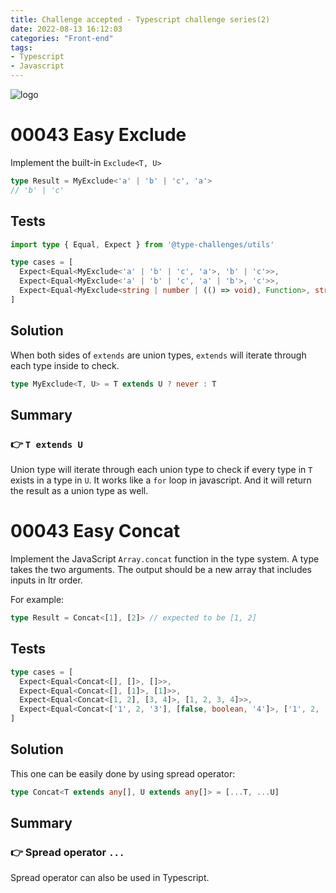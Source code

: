 ```yaml
---
title: Challenge accepted - Typescript challenge series(2)
date: 2022-08-13 16:12:03
categories: "Front-end"
tags:
- Typescript
- Javascript
---
```


![logo](https://tsch.js.org/logo.svg)

# 00043 Easy Exclude

Implement the built-in `Exclude<T, U>`

```ts
type Result = MyExclude<'a' | 'b' | 'c', 'a'>
// 'b' | 'c'
```

## Tests
```ts
import type { Equal, Expect } from '@type-challenges/utils'

type cases = [
  Expect<Equal<MyExclude<'a' | 'b' | 'c', 'a'>, 'b' | 'c'>>,
  Expect<Equal<MyExclude<'a' | 'b' | 'c', 'a' | 'b'>, 'c'>>,
  Expect<Equal<MyExclude<string | number | (() => void), Function>, string | number>>,
]
```

## Solution

When both sides of `extends` are union types, `extends` will iterate through each type inside to check.


```ts
type MyExclude<T, U> = T extends U ? never : T
```

## Summary

### 👉 `T extends U`
Union type will iterate through each union type to check if every type in `T` exists in a type in `U`. It works like a `for` loop in javascript. And it will return the result as a union type as well.

# 00043 Easy Concat

Implement the JavaScript `Array.concat` function in the type system. A type takes the two arguments. The output should be a new array that includes inputs in ltr order.

For example:
```ts
type Result = Concat<[1], [2]> // expected to be [1, 2]
```

## Tests
```ts
type cases = [
  Expect<Equal<Concat<[], []>, []>>,
  Expect<Equal<Concat<[], [1]>, [1]>>,
  Expect<Equal<Concat<[1, 2], [3, 4]>, [1, 2, 3, 4]>>,
  Expect<Equal<Concat<['1', 2, '3'], [false, boolean, '4']>, ['1', 2, '3', false, boolean, '4']>>,
]
```

## Solution

This one can be easily done by using spread operator:

```ts
type Concat<T extends any[], U extends any[]> = [...T, ...U]
```

## Summary

### 👉 Spread operator `...`
Spread operator can also be used in Typescript.


